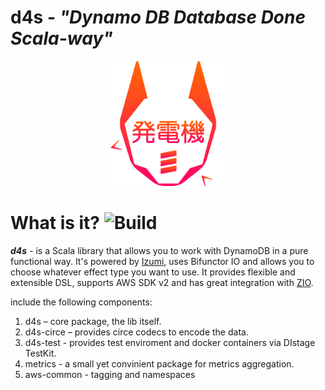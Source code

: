 # **d4s**  - *"Dynamo DB Database Done Scala-way"*
<p align="center">
<img width="40%" src="./docs/resourses/D4S_logo.svg" alt="Logo" style="width:200px;"/>
</p>

What is it?  ![Build](https://github.com/PlayQ/d4s/workflows/Build/badge.svg)
===========
__*d4s*__ - is a Scala library that allows you to work with DynamoDB in a pure functional way.
It's powered by [Izumi](https://izumi.7mind.io/latest/release/doc/index.html), uses Bifunctor IO and allows you to choose whatever effect type you want to use. It provides flexible and extensible DSL, supports AWS SDK v2 and has great integration with [ZIO](https://zio.dev/).

include the following components:

1. d4s – core package, the lib itself.
2. d4s-circe – provides circe codecs to encode the data.
3. d4s-test - provides test enviroment and docker containers via DIstage TestKit.
4. metrics - a small yet convinient package for metrics aggregation.
5. aws-common - tagging and namespaces
   